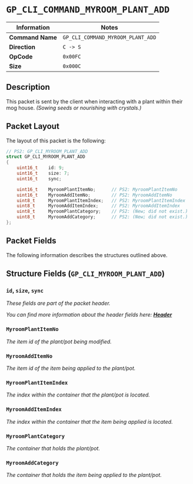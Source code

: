 # `GP_CLI_COMMAND_MYROOM_PLANT_ADD`

| Information               | Notes |
|---                        |---    |
| **Command Name**          | `GP_CLI_COMMAND_MYROOM_PLANT_ADD` |
| **Direction**             | `C -> S` |
| **OpCode**                | `0x00FC` |
| **Size**                  | `0x000C` |

## Description

This packet is sent by the client when interacting with a plant within their mog house. _(Sowing seeds or nourishing with crystals.)_

## Packet Layout

The layout of this packet is the following:

```cpp
// PS2: GP_CLI_MYROOM_PLANT_ADD
struct GP_CLI_MYROOM_PLANT_ADD
{
    uint16_t    id: 9;
    uint16_t    size: 7;
    uint16_t    sync;

    uint16_t    MyroomPlantItemNo;      // PS2: MyroomPlantItemNo
    uint16_t    MyroomAddItemNo;        // PS2: MyroomAddItemNo
    uint8_t     MyroomPlantItemIndex;   // PS2: MyroomPlantItemIndex
    uint8_t     MyroomAddItemIndex;     // PS2: MyroomAddItemIndex
    uint8_t     MyroomPlantCategory;    // PS2: (New; did not exist.)
    uint8_t     MyroomAddCategory;      // PS2: (New; did not exist.)
};
```

## Packet Fields

The following information describes the structures outlined above.

## Structure Fields (`GP_CLI_MYROOM_PLANT_ADD`)

### `id`, `size`, `sync`

_These fields are part of the packet header._

_You can find more information about the header fields here: [**Header**](/world/HEADER.md)_

### `MyroomPlantItemNo`

_The item id of the plant/pot being modified._

### `MyroomAddItemNo`

_The item id of the item being applied to the plant/pot._

### `MyroomPlantItemIndex`

_The index within the container that the plant/pot is located._

### `MyroomAddItemIndex`

_The index within the container that the item being applied is located._

### `MyroomPlantCategory`

_The container that holds the plant/pot._

### `MyroomAddCategory`

_The container that holds the item being applied to the plant/pot._
